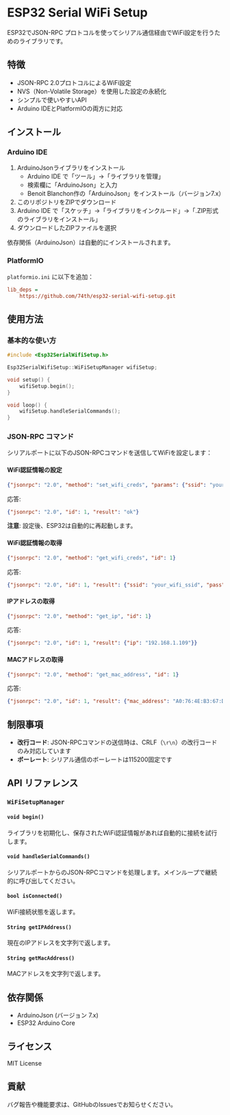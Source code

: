 # ESP32 Serial WiFi Setup

ESP32でJSON-RPC プロトコルを使ってシリアル通信経由でWiFi設定を行うためのライブラリです。

## 特徴

- JSON-RPC 2.0プロトコルによるWiFi設定
- NVS（Non-Volatile Storage）を使用した設定の永続化
- シンプルで使いやすいAPI
- Arduino IDEとPlatformIOの両方に対応

## インストール

### Arduino IDE

1. ArduinoJsonライブラリをインストール
   - Arduino IDE で「ツール」→「ライブラリを管理」
   - 検索欄に「ArduinoJson」と入力
   - Benoit Blanchon作の「ArduinoJson」をインストール（バージョン7.x）
2. このリポジトリをZIPでダウンロード
3. Arduino IDE で「スケッチ」→「ライブラリをインクルード」→「.ZIP形式のライブラリをインストール」
4. ダウンロードしたZIPファイルを選択

依存関係（ArduinoJson）は自動的にインストールされます。

### PlatformIO

`platformio.ini` に以下を追加：

```ini
lib_deps =
    https://github.com/74th/esp32-serial-wifi-setup.git
```

## 使用方法

### 基本的な使い方

```cpp
#include <Esp32SerialWifiSetup.h>

Esp32SerialWifiSetup::WiFiSetupManager wifiSetup;

void setup() {
    wifiSetup.begin();
}

void loop() {
    wifiSetup.handleSerialCommands();
}
```

### JSON-RPC コマンド

シリアルポートに以下のJSON-RPCコマンドを送信してWiFiを設定します：

#### WiFi認証情報の設定

```json
{"jsonrpc": "2.0", "method": "set_wifi_creds", "params": {"ssid": "your_wifi_ssid", "pass": "your_password"}, "id": 1}
```

応答:

```json
{"jsonrpc": "2.0", "id": 1, "result": "ok"}
```

**注意**: 設定後、ESP32は自動的に再起動します。

#### WiFi認証情報の取得

```json
{"jsonrpc": "2.0", "method": "get_wifi_creds", "id": 1}
```

応答:

```json
{"jsonrpc": "2.0", "id": 1, "result": {"ssid": "your_wifi_ssid", "pass": "your_password"}}
```

#### IPアドレスの取得

```json
{"jsonrpc": "2.0", "method": "get_ip", "id": 1}
```

応答:

```json
{"jsonrpc": "2.0", "id": 1, "result": {"ip": "192.168.1.109"}}
```

#### MACアドレスの取得

```json
{"jsonrpc": "2.0", "method": "get_mac_address", "id": 1}
```

応答:

```json
{"jsonrpc": "2.0", "id": 1, "result": {"mac_address": "A0:76:4E:B3:67:DC"}}
```

## 制限事項

- **改行コード**: JSON-RPCコマンドの送信時は、CRLF（`\r\n`）の改行コードのみ対応しています
- **ボーレート**: シリアル通信のボーレートは115200固定です

## API リファレンス

### `WiFiSetupManager`

#### `void begin()`

ライブラリを初期化し、保存されたWiFi認証情報があれば自動的に接続を試行します。

#### `void handleSerialCommands()`

シリアルポートからのJSON-RPCコマンドを処理します。メインループで継続的に呼び出してください。

#### `bool isConnected()`

WiFi接続状態を返します。

#### `String getIPAddress()`

現在のIPアドレスを文字列で返します。

#### `String getMacAddress()`

MACアドレスを文字列で返します。

## 依存関係

- ArduinoJson (バージョン 7.x)
- ESP32 Arduino Core

## ライセンス

MIT License

## 貢献

バグ報告や機能要求は、GitHubのIssuesでお知らせください。
